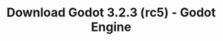 ---
# Generated by /tools/generators/src/download_archive_generator !!! do not edit by hand !!!
title: 'Download Godot 3.2.3 (rc5) - Godot Engine'
type: 'download/archive'
name: '3.2.3'
flavor: 'rc5'
release_date: '2020-09-02T03:00:00-00:00'
release_notes: 'article/release-candidate-godot-3-2-3-rc-5/'
primaryPlatforms:
  - 'android.apk'
  - 'macos.universal'
  - 'windows.64'
  - 'linux_server.headless.64'
  - 'web'
  - 'templates'
links:
  android.apk:
    name: 'android.apk'
    title: 'Android'
    caption: 'Universal APK (ARM64 + ARMv7 + x86_64 + x86)'
    tags:
      - 'APK download'
      - 'ARM64/v7'
      - 'x86 (64 & 32 bit)'
    hosts:
      github_builds:
        regular: 'https://github.com/godotengine/godot-builds/releases/download/3.2.3-rc5/Godot_v3.2.3-rc5_android_editor.apk'
        mono: '#'
      github:
        regular: 'https://github.com/godotengine/godot/releases/download/3.2.3-rc5/Godot_v3.2.3-rc5_android_editor.apk'
        mono: '#'
  macos.universal:
    name: 'macos.universal'
    title: 'macOS'
    caption: 'Universal (x86_64 + Apple Silicon)'
    tags:
      - 'Intel/Apple Silicon'
      - '64 bit'
    hosts:
      github_builds:
        regular: 'https://github.com/godotengine/godot-builds/releases/download/3.2.3-rc5/Godot_v3.2.3-rc5_osx.universal.zip'
        mono: 'https://github.com/godotengine/godot-builds/releases/download/3.2.3-rc5/Godot_v3.2.3-rc5_mono_osx.universal.zip'
      github:
        regular: 'https://github.com/godotengine/godot/releases/download/3.2.3-rc5/Godot_v3.2.3-rc5_osx.universal.zip'
        mono: 'https://github.com/godotengine/godot/releases/download/3.2.3-rc5/Godot_v3.2.3-rc5_mono_osx.universal.zip'
  windows.64:
    name: 'windows.64'
    title: 'Windows'
    caption: 'Standard (x86_64)'
    tags:
      - '64 bit'
    hosts:
      github_builds:
        regular: 'https://github.com/godotengine/godot-builds/releases/download/3.2.3-rc5/Godot_v3.2.3-rc5_win64.exe.zip'
        mono: 'https://github.com/godotengine/godot-builds/releases/download/3.2.3-rc5/Godot_v3.2.3-rc5_mono_win64.zip'
      github:
        regular: 'https://github.com/godotengine/godot/releases/download/3.2.3-rc5/Godot_v3.2.3-rc5_win64.exe.zip'
        mono: 'https://github.com/godotengine/godot/releases/download/3.2.3-rc5/Godot_v3.2.3-rc5_mono_win64.zip'
  linux_server.headless.64:
    name: 'linux_server.headless.64'
    title: 'Linux Server'
    caption: 'Headless (x86_64)'
    tags:
      - '64 bit'
      - 'Headless'
    hosts:
      github_builds:
        regular: 'https://github.com/godotengine/godot-builds/releases/download/3.2.3-rc5/Godot_v3.2.3-rc5_linux_headless.64.zip'
        mono: 'https://github.com/godotengine/godot-builds/releases/download/3.2.3-rc5/Godot_v3.2.3-rc5_mono_linux_headless_64.zip'
      github:
        regular: 'https://github.com/godotengine/godot/releases/download/3.2.3-rc5/Godot_v3.2.3-rc5_linux_headless.64.zip'
        mono: 'https://github.com/godotengine/godot/releases/download/3.2.3-rc5/Godot_v3.2.3-rc5_mono_linux_headless_64.zip'
  web:
    name: 'web'
    title: 'Web editor'
    caption: ''
    tags:
      - 'Self-hosted'
      - 'Cross-platform'
    hosts:
      github_builds:
        regular: 'https://github.com/godotengine/godot-builds/releases/download/3.2.3-rc5/Godot_v3.2.3-rc5_web_editor.zip'
        mono: '#'
      github:
        regular: 'https://github.com/godotengine/godot/releases/download/3.2.3-rc5/Godot_v3.2.3-rc5_web_editor.zip'
        mono: '#'
  linux.64:
    name: 'linux.64'
    title: 'Linux'
    caption: 'Standard (x86_64)'
    tags:
      - '64 bit'
    hosts:
      github_builds:
        regular: 'https://github.com/godotengine/godot-builds/releases/download/3.2.3-rc5/Godot_v3.2.3-rc5_x11.64.zip'
        mono: 'https://github.com/godotengine/godot-builds/releases/download/3.2.3-rc5/Godot_v3.2.3-rc5_mono_x11_64.zip'
      github:
        regular: 'https://github.com/godotengine/godot/releases/download/3.2.3-rc5/Godot_v3.2.3-rc5_x11.64.zip'
        mono: 'https://github.com/godotengine/godot/releases/download/3.2.3-rc5/Godot_v3.2.3-rc5_mono_x11_64.zip'
  linux.32:
    name: 'linux.32'
    title: 'Linux'
    caption: 'Standard (x86)'
    tags:
      - '32 bit'
    hosts:
      github_builds:
        regular: 'https://github.com/godotengine/godot-builds/releases/download/3.2.3-rc5/Godot_v3.2.3-rc5_x11.32.zip'
        mono: 'https://github.com/godotengine/godot-builds/releases/download/3.2.3-rc5/Godot_v3.2.3-rc5_mono_x11_32.zip'
      github:
        regular: 'https://github.com/godotengine/godot/releases/download/3.2.3-rc5/Godot_v3.2.3-rc5_x11.32.zip'
        mono: 'https://github.com/godotengine/godot/releases/download/3.2.3-rc5/Godot_v3.2.3-rc5_mono_x11_32.zip'
  windows.32:
    name: 'windows.32'
    title: 'Windows'
    caption: 'Standard (x86)'
    tags:
      - '32 bit'
    hosts:
      github_builds:
        regular: 'https://github.com/godotengine/godot-builds/releases/download/3.2.3-rc5/Godot_v3.2.3-rc5_win32.exe.zip'
        mono: 'https://github.com/godotengine/godot-builds/releases/download/3.2.3-rc5/Godot_v3.2.3-rc5_mono_win32.zip'
      github:
        regular: 'https://github.com/godotengine/godot/releases/download/3.2.3-rc5/Godot_v3.2.3-rc5_win32.exe.zip'
        mono: 'https://github.com/godotengine/godot/releases/download/3.2.3-rc5/Godot_v3.2.3-rc5_mono_win32.zip'
  linux_server.64:
    name: 'linux_server.64'
    title: 'Linux Server'
    caption: 'Standard (x86_64)'
    tags:
      - '64 bit'
    hosts:
      github_builds:
        regular: 'https://github.com/godotengine/godot-builds/releases/download/3.2.3-rc5/Godot_v3.2.3-rc5_linux_server.64.zip'
        mono: 'https://github.com/godotengine/godot-builds/releases/download/3.2.3-rc5/Godot_v3.2.3-rc5_mono_linux_server_64.zip'
      github:
        regular: 'https://github.com/godotengine/godot/releases/download/3.2.3-rc5/Godot_v3.2.3-rc5_linux_server.64.zip'
        mono: 'https://github.com/godotengine/godot/releases/download/3.2.3-rc5/Godot_v3.2.3-rc5_mono_linux_server_64.zip'
  aar_library:
    name: 'aar_library'
    title: 'AAR library'
    caption: ''
    tags:
      - 'Android plugins'
      - 'Java'
      - 'Kotlin'
    hosts:
      github_builds:
        regular: 'https://github.com/godotengine/godot-builds/releases/download/3.2.3-rc5/godot-lib.3.2.3.rc5.release.aar'
        mono: 'https://github.com/godotengine/godot-builds/releases/download/3.2.3-rc5/godot-lib.3.2.3.rc5.mono.release.aar'
      github:
        regular: 'https://github.com/godotengine/godot/releases/download/3.2.3-rc5/godot-lib.3.2.3.rc5.release.aar'
        mono: 'https://github.com/godotengine/godot/releases/download/3.2.3-rc5/godot-lib.3.2.3.rc5.mono.release.aar'
  templates:
    name: 'templates'
    title: 'Export templates'
    caption: ''
    tags:
      - 'Used to export your games to all supported platforms'
    hosts:
      github_builds:
        regular: 'https://github.com/godotengine/godot-builds/releases/download/3.2.3-rc5/Godot_v3.2.3-rc5_export_templates.tpz'
        mono: 'https://github.com/godotengine/godot-builds/releases/download/3.2.3-rc5/Godot_v3.2.3-rc5_mono_export_templates.tpz'
      github:
        regular: 'https://github.com/godotengine/godot/releases/download/3.2.3-rc5/Godot_v3.2.3-rc5_export_templates.tpz'
        mono: 'https://github.com/godotengine/godot/releases/download/3.2.3-rc5/Godot_v3.2.3-rc5_mono_export_templates.tpz'
---